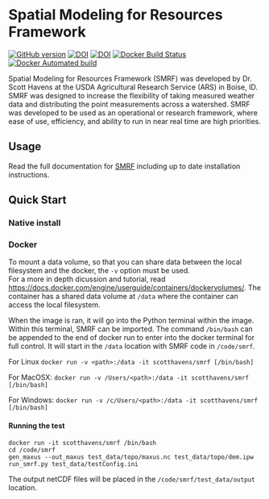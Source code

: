 # Spatial Modeling for Resources Framework

[![GitHub version](https://badge.fury.io/gh/USDA-ARS-NWRC%2Fsmrf.svg)](https://badge.fury.io/gh/USDA-ARS-NWRC%2Fsmrf)
[![DOI](https://zenodo.org/badge/DOI/10.5281/zenodo.898158.svg)](https://doi.org/10.5281/zenodo.898158)
[![DOI](https://readthedocs.org/projects/smrf/badge/)](https://smrf.readthedocs.io)
[![Docker Build Status](https://img.shields.io/docker/build/scotthavens/smrf.svg)](https://hub.docker.com/r/scotthavens/smrf/)
[![Docker Automated build](https://img.shields.io/docker/automated/scotthavens/smrf.svg)](https://hub.docker.com/r/scotthavens/smrf/)

Spatial Modeling for Resources Framework (SMRF) was developed by Dr. Scott Havens at
the USDA Agricultural Research Service (ARS) in Boise, ID. SMRF was designed to
increase the flexibility of taking measured weather data and distributing
the point measurements across a watershed. SMRF was developed to be used as an
operational or research framework, where ease of use, efficiency, and ability to
run in near real time are high priorities.

## Usage
Read the full documentation for [SMRF](https://smrf.readthedocs.io) including up to
date installation instructions.


## Quick Start

### Native install

### Docker

To mount a data volume, so that you can share data between the local filesystem and the docker, the `-v` option must be used.  
For a more in depth dicussion and tutorial, read https://docs.docker.com/engine/userguide/containers/dockervolumes/. The container
has a shared data volume at `/data` where the container can access the local filesystem.

When the image is ran, it will go into the Python terminal within the image. Within this terminal, SMRF can be imported. The
command `/bin/bash` can be appended to the end of docker run to enter into the docker terminal for full control. It will start
in the `/data` location with SMRF code in `/code/smrf`.

For Linux
`docker run -v <path>:/data -it scotthavens/smrf [/bin/bash]`

For MacOSX:
`docker run -v /Users/<path>:/data -it scotthavens/smrf [/bin/bash]`

For Windows:
`docker run -v /c/Users/<path>:/data -it scotthavens/smrf [/bin/bash]`


#### Running the test

```
docker run -it scotthavens/smrf /bin/bash
cd /code/smrf
gen_maxus --out_maxus test_data/topo/maxus.nc test_data/topo/dem.ipw
run_smrf.py test_data/testConfig.ini
```

The output netCDF files will be placed in the `/code/smrf/test_data/output` location.
